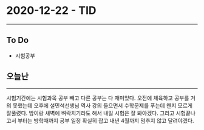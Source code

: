 # 2020-12-22 - TID
---

## To Do
- 시험공부

## 오늘난
---
시험기간에는 시험과목 공부 빼고 다른 공부는 다 재미있다. 오전에 체육하고 공부를 거의 못했는데 오후에 설민석선생님 역사 강의 들으면서 수학문제를 푸는데 왠지 모르게 잘풀렸다. 밤이랑 새벽에 벼락치기라도 해서 내일 시험은 잘 봐야겠다. 그리고 시험끝나고서 부터는 방학때까지 공부 일정 확실히 잡고 내년 4월까지 멈추지 않고 달려야겠다.